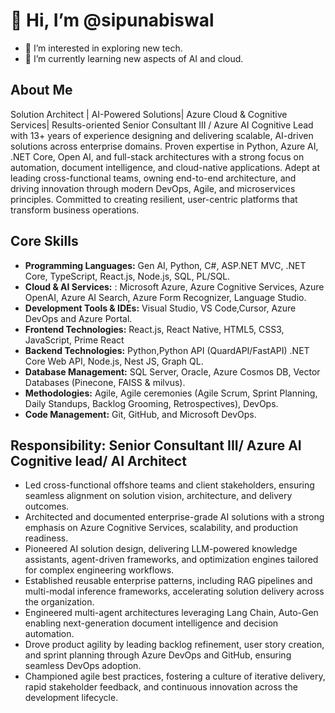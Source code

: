 # 👋 Hi, I’m @sipunabiswal  
- 👀 I’m interested in exploring new tech.  
- 🌱 I’m currently learning new aspects of AI and cloud.  

## About Me  
Solution Architect | AI-Powered Solutions| Azure Cloud & Cognitive Services|
Results-oriented Senior Consultant III / Azure AI Cognitive Lead with 13+ years of experience designing and delivering scalable, AI-driven solutions across enterprise domains. Proven expertise in Python, Azure AI, .NET Core, Open AI, and full-stack architectures with a strong focus on automation, document intelligence, and cloud-native applications. Adept at leading cross-functional teams, owning end-to-end architecture, and driving innovation through modern DevOps, Agile, and microservices principles. Committed to creating resilient, user-centric platforms that transform business operations.  

## Core Skills  
- **Programming Languages:** Gen AI, Python, C#, ASP.NET MVC, .NET Core, TypeScript, React.js, Node.js, SQL, PL/SQL.  
- **Cloud & AI Services:** : Microsoft Azure, Azure Cognitive Services, Azure OpenAI, Azure AI Search, Azure Form Recognizer, Language Studio.  
- **Development Tools & IDEs:** Visual Studio, VS Code,Cursor, Azure DevOps and Azure Portal.
- **Frontend Technologies:** React.js, React Native, HTML5, CSS3, JavaScript, Prime React
- **Backend Technologies:** Python,Python API (QuardAPI/FastAPI) .NET Core Web API, Node.js, Nest JS, Graph QL.
- **Database Management:** SQL Server, Oracle, Azure Cosmos DB, Vector Databases (Pinecone, FAISS & milvus).  
- **Methodologies:** Agile, Agile ceremonies (Agile Scrum, Sprint Planning, Daily Standups, Backlog Grooming, Retrospectives), DevOps.  
- **Code Management:** Git, GitHub, and Microsoft DevOps.  

## Responsibility: Senior Consultant III/ Azure AI Cognitive lead/ AI Architect
- Led cross-functional offshore teams and client stakeholders, ensuring seamless alignment on solution vision, architecture, and delivery outcomes.
- Architected and documented enterprise-grade AI solutions with a strong emphasis on Azure Cognitive Services, scalability, and production readiness.
- Pioneered AI solution design, delivering LLM-powered knowledge assistants, agent-driven frameworks, and optimization engines tailored for complex engineering workflows.
- Established reusable enterprise patterns, including RAG pipelines and multi-modal inference frameworks, accelerating solution delivery across the organization.
- Engineered multi-agent architectures leveraging Lang Chain, Auto-Gen enabling next-generation document intelligence and decision automation.
- Drove product agility by leading backlog refinement, user story creation, and sprint planning through Azure DevOps and GitHub, ensuring seamless DevOps adoption.
- Championed agile best practices, fostering a culture of iterative delivery, rapid stakeholder feedback, and continuous innovation across the development lifecycle.




<!---
sipunabiswal/sipunabiswal is a ✨ special ✨ repository because its `README.md` (this file) appears on your GitHub profile.
You can click the Preview link to take a look at your changes.
--->
